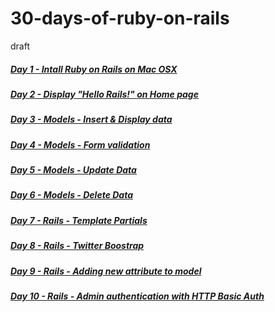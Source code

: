 # 30-days-of-ruby-on-rails
draft



##### [Day 1 - Intall Ruby on Rails on Mac OSX](1-install-ruby-on-rails)

##### [Day 2 - Display "Hello Rails!" on Home page](2-hello-world)

##### [Day 3 - Models - Insert & Display data](3-rails-models-insert-data)

##### [Day 4 - Models - Form validation](4-rails-models-form-validation)

##### [Day 5 - Models - Update Data](5-rails-models-update-data)

##### [Day 6 - Models - Delete Data](6-rails-model-delete-data)

##### [Day 7 - Rails - Template Partials](7-rails-template-partials)

##### [Day 8 - Rails - Twitter Boostrap](8-rails-templates-using-twitter-boostrap)

##### [Day 9 - Rails - Adding new attribute to model](9-rails-adding-new-field-to-model)

##### [Day 10 - Rails - Admin authentication with HTTP Basic Auth](10-rails-admin-authentication-with-http-basic-auth)